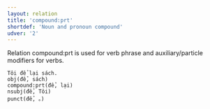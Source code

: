 ```yaml
---
layout: relation
title: 'compound:prt'
shortdef: 'Noun and pronoun compound'
udver: '2'
---
```


Relation compound:prt is used for verb phrase and auxiliary/particle modifiers for verbs.

~~~ sdparse
Tôi để lại sách.
obj(để, sách)
compound:prt(để, lại)
nsubj(để, Tôi)
punct(để, 。)
~~~

<!-- Interlanguage links updated Po lis 14 15:35:16 CET 2022 -->
